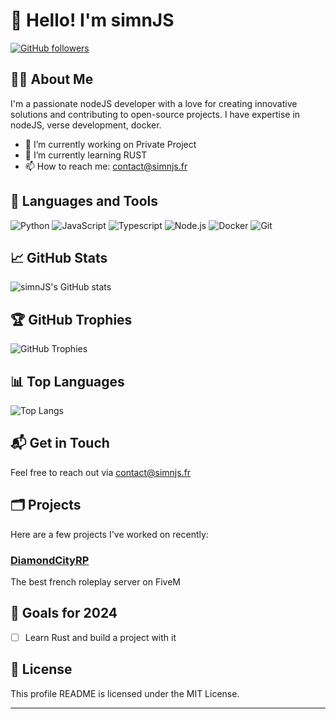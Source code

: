 # 👋 Hello! I'm simnJS

[![GitHub followers](https://img.shields.io/github/followers/simnJS?label=Follow&style=social)](https://github.com/simnJS)

## 👨‍💻 About Me
I'm a passionate nodeJS developer with a love for creating innovative solutions and contributing to open-source projects. I have expertise in nodeJS, verse development, docker.

- 🔭 I’m currently working on Private Project
- 🌱 I’m currently learning RUST
- 📫 How to reach me: [contact@simnjs.fr](mailto:contact@simnjs.fr)

## 🚀 Languages and Tools
![Python](https://img.shields.io/badge/-Python-3776AB?style=flat&logo=Python&logoColor=white)
![JavaScript](https://img.shields.io/badge/-JavaScript-F7DF1E?style=flat&logo=JavaScript&logoColor=black)
![Typescript](https://img.shields.io/badge/-JavaScript-F7DF1E?style=flat&logo=JavaScript&logoColor=black)
![Node.js](https://img.shields.io/badge/-Node.js-339933?style=flat&logo=Node.js&logoColor=white)
![Docker](https://img.shields.io/badge/-Docker-2496ED?style=flat&logo=Docker&logoColor=white)
![Git](https://img.shields.io/badge/-Git-F05032?style=flat&logo=Git&logoColor=white)

## 📈 GitHub Stats
![simnJS's GitHub stats](https://github-readme-stats.vercel.app/api?username=simnJS&show_icons=true&theme=radical)

## 🏆 GitHub Trophies
![GitHub Trophies](https://github-profile-trophy.vercel.app/?username=simnJS&theme=onedark)

## 📊 Top Languages
![Top Langs](https://github-readme-stats.vercel.app/api/top-langs/?username=simnJS&layout=compact&theme=radical)

## 📬 Get in Touch
Feel free to reach out via [contact@simnjs.fr](mailto:contact@simnjs.fr)

## 🗂️ Projects
Here are a few projects I've worked on recently:

### [DiamondCityRP](https://diamondcity.fr/)
The best french roleplay server on FiveM

## 🎯 Goals for 2024
- [ ] Learn Rust and build a project with it

## 📝 License
This profile README is licensed under the MIT License.

---
